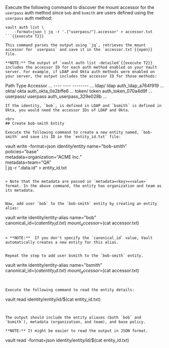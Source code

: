 Execute the following command to discover the mount accessor for the `userpass` auth method since `bob` and `bsmith` are users defined using the `userpass` auth method:

```
vault auth list \
    -format=json | jq -r '.["userpass/"].accessor' > accessor.txt
```{{execute T2}}

This command parses the output using `jq`, retrieves the mount accessor for `userpass` and save it in the `accessor.txt`{{open}} file.

**NOTE:** The output of `vault auth list -detailed`{{execute T2}} includes the accessor ID for each auth method enabled on your Vault server. For example, if LDAP and Okta auth methods were enabled on your server, the output includes the accessor ID for those methods:

```
Path         Type        Accessor                  ...
----         ----        --------                  ...
ldap/        ldap        auth_ldap_a764f919        ...
okta/        okta        auth_okta_0e2bffe6        ...
token/       token       auth_token_070a4d9f       ...
userpass/    userpass    auth_userpass_329e028b    ...
```
If the identity, `bob`, is defined in LDAP and `bsmith` is defined in Okta, you would need the accessor IDs of LDAP and Okta.

<br>
## Create bob-smith Entity

Execute the following command to create a new entity named, `bob-smith` and save its ID in the `entity_id.txt` file:

```
vault write -format=json identity/entity name="bob-smith" \
     policies="base" \
     metadata=organization="ACME Inc." \
     metadata=team="QA" \
     | jq -r ".data.id" > entity_id.txt
```{{execute T2}}

> Note that the metadata are passed in `metadata=<key>=<value>` format. In the above command, the entity has organization and team as its metadata.


Now, add user `bob` to the `bob-smith` entity by creating an entity alias:

```
vault write identity/entity-alias name="bob" \
     canonical_id=$(cat entity_id.txt) \
     mount_accessor=$(cat accessor.txt)
```{{execute T2}}

> **NOTE:**  If you don't specify the `canonical_id` value, Vault automatically creates a new entity for this alias.  


Repeat the step to add user bsmith to the `bob-smith` entity.

```
vault write identity/entity-alias name="bsmith" \
     canonical_id=$(cat entity_id.txt) \
     mount_accessor=$(cat accessor.txt)
```{{execute T2}}


Execute the following command to read the entity details:

```
vault read identity/entity/id/$(cat entity_id.txt)
```{{execute T2}}


The output should include the entity aliases (both `bob` and `bsmith`), metadata (organization, and team), and base policy.

**NOTE:** It might be easier to read the output in JSON format.

```
vault read -format=json identity/entity/id/$(cat entity_id.txt)
```{{execute T2}}
